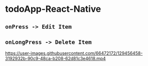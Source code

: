 # todoApp-React-Native
##  `onPress -> Edit Item`
##  `onLongPress -> Delete Item`

https://user-images.githubusercontent.com/66472172/129456458-3192932b-90c9-48ca-b208-62d81c3e4618.mp4


